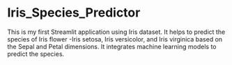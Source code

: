 # Iris_Species_Predictor
This is my first Streamlit application using Iris dataset. It helps to predict the species of Iris flower -Iris setosa, Iris versicolor, and Iris virginica based on the Sepal and Petal dimensions. It integrates machine learning models to predict the species.
